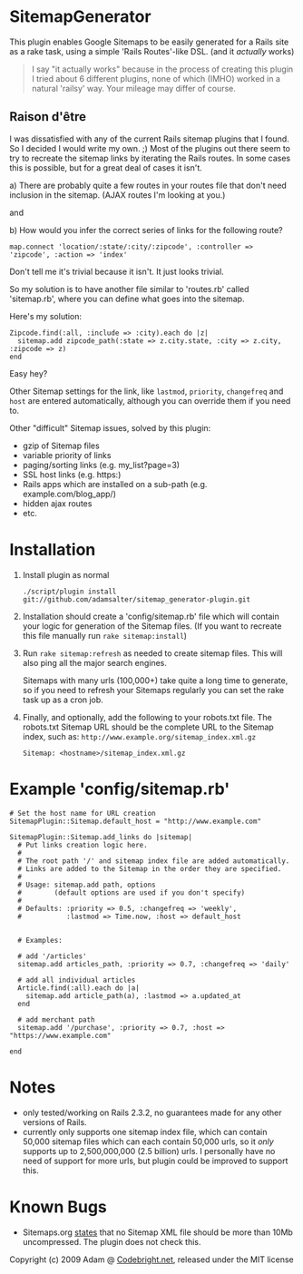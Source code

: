 SitemapGenerator
================

This plugin enables Google Sitemaps to be easily generated for a Rails site as a rake task, using a simple 'Rails Routes'-like DSL. (and it _actually_ works)

> I say "it actually works" because in the process of creating this plugin I tried about 6 different plugins, none of which (IMHO) worked in a natural 'railsy' way. Your mileage may differ of course.

Raison d'être
-------

I was dissatisfied with any of the current Rails sitemap plugins that I found. So I decided I would write my own. ;) Most of the plugins out there seem to try to recreate the sitemap links by iterating the Rails routes. In some cases this is possible, but for a great deal of cases it isn't. 

a) There are probably quite a few routes in your routes file that don't need inclusion in the sitemap. (AJAX routes I'm looking at you.)

and

b) How would you infer the correct series of links for the following route?

    map.connect 'location/:state/:city/:zipcode', :controller => 'zipcode', :action => 'index'
    
Don't tell me it's trivial because it isn't. It just looks trivial.

So my solution is to have another file similar to 'routes.rb' called 'sitemap.rb', where you can define what goes into the sitemap.

Here's my solution:

    Zipcode.find(:all, :include => :city).each do |z|
      sitemap.add zipcode_path(:state => z.city.state, :city => z.city, :zipcode => z)
    end

Easy hey?

Other Sitemap settings for the link, like `lastmod`, `priority`, `changefreq` and `host` are entered automatically, although you can override them if you need to.

Other "difficult" Sitemap issues, solved by this plugin:

- gzip of Sitemap files
- variable priority of links
- paging/sorting links (e.g. my_list?page=3)
- SSL host links (e.g. https:)
- Rails apps which are installed on a sub-path (e.g. example.com/blog_app/)
- hidden ajax routes
- etc.

Installation
=======

1. Install plugin as normal

    <code>./script/plugin install git://github.com/adamsalter/sitemap_generator-plugin.git</code>

2. Installation should create a 'config/sitemap.rb' file which will contain your logic for generation of the Sitemap files. (If you want to recreate this file manually run `rake sitemap:install`)

3. Run `rake sitemap:refresh` as needed to create sitemap files. This will also ping all the major search engines.

    Sitemaps with many urls (100,000+) take quite a long time to generate, so if you need to refresh your Sitemaps regularly you can set the rake task up as a cron job.

4. Finally, and optionally, add the following to your robots.txt file. The robots.txt Sitemap URL should be the complete URL to the Sitemap index, such as: `http://www.example.org/sitemap_index.xml.gz`

    <code>Sitemap: &lt;hostname>/sitemap_index.xml.gz</code>

Example 'config/sitemap.rb'
==========

    # Set the host name for URL creation
    SitemapPlugin::Sitemap.default_host = "http://www.example.com"

    SitemapPlugin::Sitemap.add_links do |sitemap|
      # Put links creation logic here.
      #
      # The root path '/' and sitemap index file are added automatically.
      # Links are added to the Sitemap in the order they are specified.
      #
      # Usage: sitemap.add path, options
      #        (default options are used if you don't specify)
      #
      # Defaults: :priority => 0.5, :changefreq => 'weekly', 
      #           :lastmod => Time.now, :host => default_host

  
      # Examples:
  
      # add '/articles'
      sitemap.add articles_path, :priority => 0.7, :changefreq => 'daily'

      # add all individual articles
      Article.find(:all).each do |a|
        sitemap.add article_path(a), :lastmod => a.updated_at
      end

      # add merchant path
      sitemap.add '/purchase', :priority => 0.7, :host => "https://www.example.com"
  
    end

Notes
=======

- only tested/working on Rails 2.3.2, no guarantees made for any other versions of Rails.
- currently only supports one sitemap index file, which can contain 50,000 sitemap files which can each contain 50,000 urls, so it _only_ supports up to 2,500,000,000 (2.5 billion) urls. I personally have no need of support for more urls, but plugin could be improved to support this.

Known Bugs
========

- Sitemaps.org [states][sitemaps_org] that no Sitemap XML file should be more than 10Mb uncompressed. The plugin does not check this.

Copyright (c) 2009 Adam @ [Codebright.net][cb], released under the MIT license

[cb]:http://codebright.net
[sitemaps_org]:http://www.sitemaps.org/protocol.php